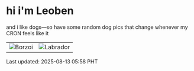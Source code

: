 # hi i'm Leoben

and i like dogs—so have some random dog pics that change whenever my CRON feels like it

|  |  |
|--------|----------|
| ![Borzoi](https://random-dog-vercel.vercel.app/api/random-borzoi?v=1755035926) | ![Labrador](https://random-dog-vercel.vercel.app/api/random-labrador?v=1755035926) |

Last updated: 2025-08-13 05:58 PHT
